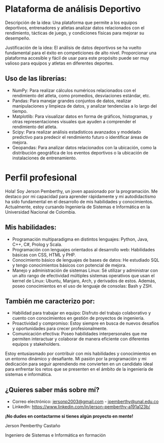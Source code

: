 # Plataforma de análisis Deportivo
Descripción de la idea: Una plataforma que permite a los equipos deportivos, entrenadores y atletas analizar datos relacionados con el rendimiento, tácticas de juego, y condiciones físicas para mejorar su desempeño.

Justificación de la idea: El análisis de datos deportivos se ha vuelto fundamental para el éxito en competiciones de alto nivel. Proporcionar una plataforma accesible y fácil de usar para este propósito puede ser muy valioso para equipos y atletas en diferentes deportes.

## Uso de las librerías:

* NumPy: Para realizar cálculos numéricos relacionados con el rendimiento del atleta, como promedios, desviaciones estándar, etc.
* Pandas: Para manejar grandes conjuntos de datos, realizar manipulaciones y limpieza de datos, y analizar tendencias a lo largo del tiempo.
* Matplotlib: Para visualizar datos en forma de gráficos, histogramas, y otras representaciones visuales que ayuden a comprender el rendimiento del atleta.
* Scipy: Para realizar análisis estadísticos avanzados y modelado predictivo para predecir el rendimiento futuro o identificar áreas de mejora.
* Geopandas: Para analizar datos relacionados con la ubicación, como la distribución geográfica de los eventos deportivos o la ubicación de instalaciones de entrenamiento.

# Perfil profesional

Hola! Soy Jerson Pemberthy, un joven apasionado por la programación. Me destaco por mi capacidad para aprender rápidamente y mi autodidactismo ha sido fundamental en el desarrollo de mis habilidades y conocimientos. Actualmente, estoy cursando Ingeniería de Sistemas e Informática en la Universidad Nacional de Colombia.

## Mis habilidades:

* Programación multiparadigma en distintos lenguajes: Python, Java, C++, C#, Prolog y Scala.
* Programación con lenguajes orientados al desarrollo web: Habilidades básicas con CSS, HTML y PHP.
* Conocimiento básico de lenguajes de bases de datos: He estudiado SQL y tengo conocimientos básicos con potencial de mejora.
* Manejo y administración de sistemas Linux: Sé utilizar y administrar con un alto rango de efectividad múltiples sistemas operativos que usan el kernel de Linux: Ubuntu, Manjaro, Arch, y derivados de estos. Además, poseo conocimientos en el uso de lenguaje de consolas: Bash y ZSH.

## También me caracterizo por:
* Habilidad para trabajar en equipo: Disfruto del trabajo colaborativo y cuento con conocimientos en gestión de proyectos de ingeniería.
* Proactividad y compromiso: Estoy siempre en busca de nuevos desafíos y oportunidades para crecer profesionalmente.
* Comunicación efectiva: Poseo habilidades interpersonales que me permiten interactuar y colaborar de manera eficiente con diferentes equipos y stakeholders.

Estoy entusiasmado por contribuir con mis habilidades y conocimientos en un entorno dinámico y desafiante. Mi pasión por la programación y mi dedicación para seguir aprendiendo me convierten en un candidato ideal para enfrentar los retos que se presenten en el ámbito de la ingeniería de sistemas e informática.

## ¿Quieres saber más sobre mí?

* Correo electrónico: jersonp2003@gmail.com - jpemberthy@unal.edu.co
* LinkedIn: https://www.linkedin.com/in/jerson-pemberthy-a191a123b/
  
**¡No dudes en contactarme si tienes algún proyecto en mente!**

Jerson Pemberthy Castaño

Ingeniero de Sistemas e Informática en formación

